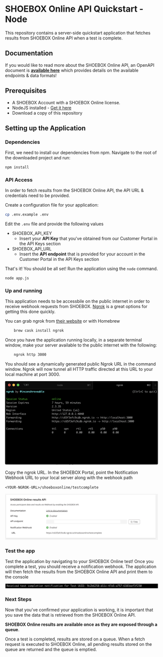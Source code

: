 

SHOEBOX Online API Quickstart - Node
===
This repository contains a server-side quickstart application that fetches results from SHOEBOX Online API when a test is complete. 

## Documentation
If you would like to read more about the SHOEBOX Online API, an OpenAPI document is [**available here**](https://editor.swagger.io/?url=https://shoeboxonline.com/us-east-1/customer_api_v1.yaml) which provides details on the available endpoints & data formats! 


Prerequisites
---

* A SHOEBOX Account with a SHOEBOX Online license. 
* NodeJS installed - [Get it here](https://nodejs.org/en/download/)
* Download a copy of this repository

## Setting up the Application

### Dependencies
First, we need to install our dependencies from npm. Navigate to the root of the downloaded project and run:

```bash
npm install
```
### API Access
In order to fetch results from the SHOEBOX Online API, the API URL & credentials need to be provided.

Create a configuration file for your application:
```bash
cp .env.example .env
```

Edit the `.env` file and provide the following values

* SHOEBOX_API_KEY
	* Insert your **API Key** that you've obtained from our Customer Portal in the API Keys section
* SHOEBOX_API_URL
	* Insert the **API endpoint** that is provided for your account in the Customer Portal in the API Keys section

That's it! You should be all set! Run the application using the `node` command.

```bash
node app.js
```


### Up and running

This application needs to be accessbile on the public internet in order to receive webhook requests from SHOEBOX. [Ngrok](https://ngrok.com/) is a great options for getting this done quickly.

You can grab ngrok from [their website](https://ngrok.com/) or with Homebrew

```bash
	brew cask install ngrok
```

Once you have the application running locally, in a separate terminal window, make your server available to the public internet with the following:

```bash
    ngrok http 3000
```

You should see a dynamically generated public Ngrok URL in the command window. Ngrok will now tunnel all HTTP traffic directed at this URL to your local machine at port 3000.

![ngrok](images/ngrok.png)

Copy the ngrok URL. In the SHOEBOX Portal, point the Notification Webhook URL to your local server along with the webhook path

`<YOUR-NGROK-URL>/shoeboxonline/testcomplete`

![portal configuration](images/sboconfigngrok.png)

### Test the app

Test the application by navigating to your SHOEBOX Online test! Once you complete a test, you should receive a notification webhook. The application will then fetch the results from the SHOEBOX Online API and print them to the console

![notification received](images/notification.png)

### Next Steps
Now that you've confirmed your application is working, it is important that you save the data that is retrieved from the SHOEBOX Online API.

**SHOEBOX Online results are available once as they are exposed through a queue**. 

Once a test is completed, results are stored on a queue. When a fetch request is executed to SHOEBOX Online, all pending results stored on the queue are returned and the queue is emptied.
